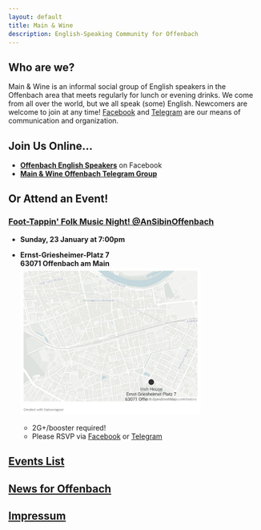 ```yaml
---
layout: default
title: Main & Wine
description: English-Speaking Community for Offenbach
---
```

## Who are we?
Main & Wine is an informal social group of English speakers in the Offenbach area that meets regularly for lunch or evening drinks. We come from all over the world, but we all speak (some) English. Newcomers are welcome to join at any time! [Facebook](https://www.facebook.com/groups/offenbachenglishspeakers) and [Telegram](https://t.me/mainandwine) are our means of communication and organization. 

## Join Us Online...
- [**Offenbach English Speakers**](https://www.facebook.com/groups/offenbachenglishspeakers) on Facebook
- [**Main & Wine Offenbach Telegram Group**](https://t.me/mainandwine)

## Or Attend an Event!
### [Foot-Tappin' Folk Music Night! @AnSibinOffenbach](https://mainandwine.eu/events_livemusic_2022-01-23)
- __Sunday, 23 January at 7:00pm__
- __Ernst-Griesheimer-Platz 7__  
  __63071 Offenbach am Main__  
  <img src="/assets/img/irishHouseMap.png" alt="irishmap" width="75%">

  - 2G+/booster required!
  - Please RSVP via [Facebook](https://www.facebook.com/groups/offenbachenglishspeakers) or [Telegram](https://t.me/mainandwine)

## [Events List](https://mainandwine.eu/events)

## [News for Offenbach](https://mainandwine.eu/news)

## [Impressum](https://mainandwine.eu/impressum)
